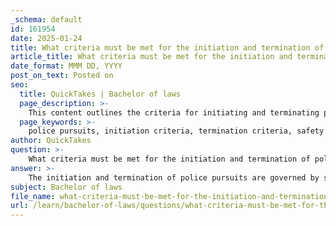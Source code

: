 ```yaml
---
_schema: default
id: 161954
date: 2025-01-24
title: What criteria must be met for the initiation and termination of police pursuits according to standard protocols?
article_title: What criteria must be met for the initiation and termination of police pursuits according to standard protocols?
date_format: MMM DD, YYYY
post_on_text: Posted on
seo:
  title: QuickTakes | Bachelor of laws
  page_description: >-
    This content outlines the criteria for initiating and terminating police pursuits, focusing on safety protocols, justifiable causes, risk assessments, communication, and legal considerations.
  page_keywords: >-
    police pursuits, initiation criteria, termination criteria, safety protocols, justifiable cause, risk assessment, communication protocols, training for officers, legal considerations, ethical considerations
author: QuickTakes
question: >-
    What criteria must be met for the initiation and termination of police pursuits according to standard protocols?
answer: >-
    The initiation and termination of police pursuits are governed by specific protocols and criteria designed to ensure the safety of both law enforcement officers and the public. Here are the key criteria that must be met according to standard protocols:\n\n### Initiation of Police Pursuits\n1. **Justifiable Cause**: Officers must have a reasonable belief that the suspect has committed a serious crime or poses an immediate threat to public safety. This justification is critical to ensure that the pursuit is warranted.\n2. **Assessment of Risk**: Officers must evaluate the potential risks associated with the pursuit, including the speed of the chase, traffic conditions, and the presence of pedestrians. The decision to pursue should consider whether the benefits of apprehending the suspect outweigh the risks involved.\n\n### Termination of Police Pursuits\n1. **Safety Considerations**: Officers must continuously assess the safety of the pursuit. If the risks to public safety become too high, such as in situations involving high speeds in congested areas or against oncoming traffic, the pursuit should be terminated.\n2. **Authority to Terminate**: The decision to end a pursuit can be made by the pursuing officer, their supervisor, a dispatcher, or a communications supervisor. This emphasizes the importance of communication and the collective responsibility for safety.\n3. **Communication Protocols**: Effective communication is crucial during pursuits. Officers must be able to relay information about the pursuit's status and receive guidance on whether to continue or terminate the chase.\n\n### Training and Experience\n- Officers are required to undergo training that prepares them for the complexities of high-speed pursuits. This training includes understanding the legal implications, the dynamics of pursuit situations, and the importance of making quick, informed decisions.\n\n### Legal and Ethical Considerations\n- Officers must adhere to legal frameworks, such as the Ontario Police Act and the Police Services Act, which outline their powers and responsibilities. They must also be aware of the potential legal consequences of their actions during pursuits, including the risk of criminal negligence if a pursuit leads to injury or death.\n\nIn summary, the initiation and termination of police pursuits require careful consideration of the circumstances, ongoing risk assessment, and adherence to established protocols that prioritize safety and effective communication.
subject: Bachelor of laws
file_name: what-criteria-must-be-met-for-the-initiation-and-termination-of-police-pursuits-according-to-standard-protocols.md
url: /learn/bachelor-of-laws/questions/what-criteria-must-be-met-for-the-initiation-and-termination-of-police-pursuits-according-to-standard-protocols
---
```


&nbsp;